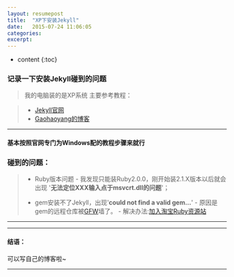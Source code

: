 ```yaml
---
layout: resumepost
title:  "XP下安装Jekyll"
date:   2015-07-24 11:06:05
categories: 
excerpt: 
---
```


* content
{:toc}


### 记录一下安装Jekyll碰到的问题

> 我的电脑装的是XP系统
> 主要参考教程：

> * [Jekyll官网](http://jekyll-windows.juthilo.com/)
> * [Gaohaoyang的博客](http://gaohaoyang.github.io/2015/02/15/create-my-blog-with-jekyll/)

---

#### 基本按照官网专门为Windows配的教程步骤来就行

### 碰到的问题：

> * Ruby版本问题
    - 我发现只能装Ruby2.0.0，刚开始装2.1.X版本以后就会出现   '**无法定位XXX输入点于msvcrt.dll的问题**'；
>    
> * gem安装不了Jekyll，出现'**could not find a valid gem...**'
     - 原因是gem的远程仓库被[GFW](http://baike.baidu.com/link?url=R2e7DuSSs0nxVyVrsX1dC170raR-XejjhFSqPr0sNPs5h-dNzLluC_Vt-Flj1EKCR6WLU3Po4NIDpv5q4Xjhz_)墙了。
     - 解决办法:[加入淘宝Ruby资源站](http://www.cnblogs.com/limingxi/p/4292463.html)
>
---
---
#### 结语：

可以写自己的博客啦~

---